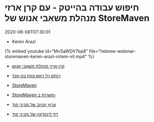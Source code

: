 # חיפוש עבודה בהייטק - עם קרן ארזי מנהלת משאבי אנוש של StoreMaven


2020-06-08T07:30:01
* Keren Arazi



{% embed youtube id="MvSaWDV7bp8" file="hebrew-webinar-storemaven-keren-arazi-rotem-vil.mp4" %}


* [קרן ארזי מנהלת משאבי אנוש](https://www.linkedin.com/in/kerenarazi/)
* [רותם ויל ראש צוות בק-אנד](https://www.linkedin.com/in/rotem-vilkovski-ba44b313a/)
* [StoreMaven](https://www.storemaven.com/)
* [StoreMaven משרות ב-](https://jobs.storemaven.com/)


* [ערוץ יוטיוב של מביני קוד](/youtube)
* [דף לינקדאין של מביני קוד](/linkedin)


